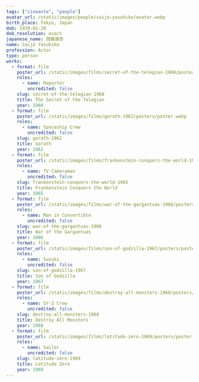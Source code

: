 ```yaml
---
tags: ["cineaste", "people"]
avatar_url: /static/images/people/saijo-yasuhiko/avatar.webp
birth_place: Tokyo, Japan
dob: 1939-02-20
dob_resolution: exact
japanese_name: 西條康彦
name: Saijô Yasuhiko
profession: Actor
type: person
works:
  - format: film
    poster_url: /static/images/films/secret-of-the-telegian-1960/posters/poster.webp
    roles:
      - name: Reporter
        uncredited: false
    slug: secret-of-the-telegian-1960
    title: The Secret of the Telegian
    year: 1960
  - format: film
    poster_url: /static/images/films/gorath-1962/posters/poster.webp
    roles:
      - name: Spaceship Crew
        uncredited: false
    slug: gorath-1962
    title: Gorath
    year: 1962
  - format: film
    poster_url: /static/images/films/frankenstein-conquers-the-world-1965/posters/poster.webp
    roles:
      - name: TV Cameraman
        uncredited: false
    slug: frankenstein-conquers-the-world-1965
    title: Frankenstein Conquers the World
    year: 1965
  - format: film
    poster_url: /static/images/films/war-of-the-gargantuas-1966/posters/poster.webp
    roles:
      - name: Man in Convertible
        uncredited: false
    slug: war-of-the-gargantuas-1966
    title: War of the Gargantuas
    year: 1966
  - format: film
    poster_url: /static/images/films/son-of-godzilla-1967/posters/poster.webp
    roles:
      - name: Suzuki
        uncredited: false
    slug: son-of-godzilla-1967
    title: Son of Godzilla
    year: 1967
  - format: film
    poster_url: /static/images/films/destroy-all-monsters-1968/posters/poster.webp
    roles:
      - name: SY-3 Crew
        uncredited: false
    slug: destroy-all-monsters-1968
    title: Destroy All Monsters
    year: 1968
  - format: film
    poster_url: /static/images/films/latitude-zero-1969/posters/poster.webp
    roles:
      - name: Sailor
        uncredited: false
    slug: latitude-zero-1969
    title: Latitude Zero
    year: 1969
---
```

